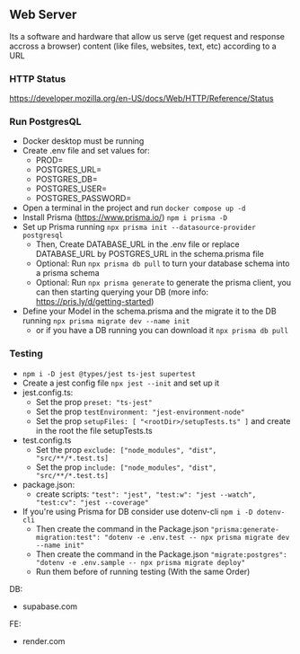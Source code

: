 ## Web Server

Its a software and hardware that allow us serve (get request and response accross a browser) content (like files, websites, text, etc) according to a URL


### HTTP Status
https://developer.mozilla.org/en-US/docs/Web/HTTP/Reference/Status


### Run PostgresQL
* Docker desktop must be running
* Create .env file and set values for:
  * PROD=
  * POSTGRES_URL=
  * POSTGRES_DB=
  * POSTGRES_USER=
  * POSTGRES_PASSWORD=
* Open a terminal in the project and run `docker compose up -d`
* Install Prisma (https://www.prisma.io/) `npm i prisma -D`
* Set up Prisma running `npx prisma init --datasource-provider postgresql`
  * Then, Create DATABASE_URL in the .env file or replace DATABASE_URL by POSTGRES_URL in the schema.prisma file
  * Optional: Run `npx prisma db pull` to turn your database schema into a prisma schema
  * Optional: Run `npx prisma generate` to generate the prisma client, you can then starting querying your DB (more info: https://pris.ly/d/getting-started)
* Define your Model in the schema.prisma and the migrate it to the DB running `npx prisma migrate dev --name init`
  * or if you have a DB running you can download it `npx prisma db pull`


### Testing
* `npm i -D jest @types/jest ts-jest supertest`
* Create a jest config file `npx jest --init` and set up it
* jest.config.ts:
  * Set the prop `preset: "ts-jest"`
  * Set the prop `testEnvironment: "jest-environment-node"`
  * Set the prop `setupFiles: [ "<rootDir>/setupTests.ts" ]` and create in the root the file setupTests.ts
* test.config.ts
  * Set the prop `exclude: ["node_modules", "dist", "src/**/*.test.ts]`
  * Set the prop `include: ["node_modules", "dist", "src/**/*.test.ts]`
* package.json:
  * create scripts:
    ``
      "test": "jest",
      "test:w": "jest --watch",
      "test:cv": "jest --coverage"
    ``
* If you're using Prisma for DB consider use dotenv-cli `npm i -D dotenv-cli`
  * Then create the command in the Package.json `"prisma:generate-migration:test": "dotenv -e .env.test -- npx prisma migrate dev --name init"`
  * Then create the command in the Package.json `"migrate:postgres": "dotenv -e .env.sample -- npx prisma migrate deploy"`
  * Run them before of running testing (With the same Order)



DB:
* supabase.com

FE:
* render.com
